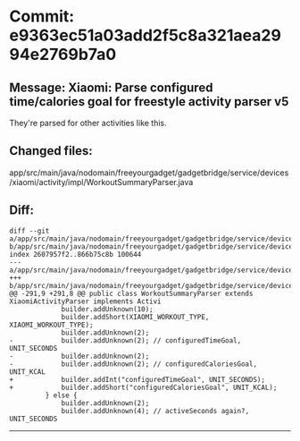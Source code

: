 # Commit: e9363ec51a03add2f5c8a321aea2994e2769b7a0
## Message: Xiaomi: Parse configured time/calories goal for freestyle activity parser v5

They're parsed for other activities like this.
## Changed files:
app/src/main/java/nodomain/freeyourgadget/gadgetbridge/service/devices/xiaomi/activity/impl/WorkoutSummaryParser.java

## Diff:
```
diff --git a/app/src/main/java/nodomain/freeyourgadget/gadgetbridge/service/devices/xiaomi/activity/impl/WorkoutSummaryParser.java b/app/src/main/java/nodomain/freeyourgadget/gadgetbridge/service/devices/xiaomi/activity/impl/WorkoutSummaryParser.java
index 2607957f2..866b75c8b 100644
--- a/app/src/main/java/nodomain/freeyourgadget/gadgetbridge/service/devices/xiaomi/activity/impl/WorkoutSummaryParser.java
+++ b/app/src/main/java/nodomain/freeyourgadget/gadgetbridge/service/devices/xiaomi/activity/impl/WorkoutSummaryParser.java
@@ -291,9 +291,8 @@ public class WorkoutSummaryParser extends XiaomiActivityParser implements Activi
             builder.addUnknown(10);
             builder.addShort(XIAOMI_WORKOUT_TYPE, XIAOMI_WORKOUT_TYPE);
             builder.addUnknown(2);
-            builder.addUnknown(2); // configuredTimeGoal, UNIT_SECONDS
-            builder.addUnknown(2);
-            builder.addUnknown(2); // configuredCaloriesGoal, UNIT_KCAL
+            builder.addInt("configuredTimeGoal", UNIT_SECONDS);
+            builder.addShort("configuredCaloriesGoal", UNIT_KCAL);
         } else {
             builder.addUnknown(2);
             builder.addUnknown(4); // activeSeconds again?, UNIT_SECONDS
```
-----------------------------------
